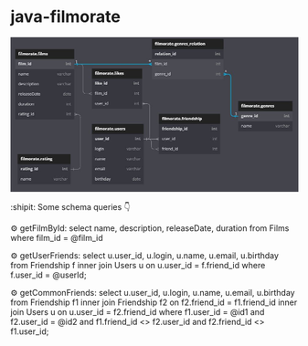# java-filmorate
![Database Diagram: ](https://github.com/Leibnitz80/java-filmorate/blob/main/Diagram.JPG)

:shipit: Some schema queries :point_down:

:gear: getFilmById:
select name, description, releaseDate, duration
from Films
where film_id = @film_id

:gear: getUserFriends:
select u.user_id, u.login, u.name, u.email, u.birthday
from Friendship f
inner join Users u on u.user_id = f.friend_id
where f.user_id = @userId;

:gear: getCommonFriends:
select u.user_id, u.login, u.name, u.email, u.birthday
from Friendship f1
inner join Friendship f2 on f2.friend_id = f1.friend_id
inner join Users u on u.user_id = f2.friend_id
where f1.user_id = @id1 and f2.user_id = @id2
and f1.friend_id <> f2.user_id and f2.friend_id <> f1.user_id;

